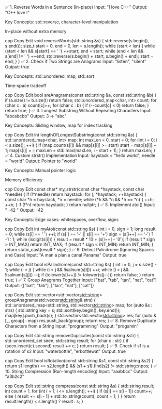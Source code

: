 ✅ 1. Reverse Words in a Sentence (In-place)
Input: "I love C++"
Output: "C++ love I"

Key Concepts:
std::reverse, character-level manipulation

In-place without extra memory

cpp
Copy
Edit
void reverseWords(std::string &s) {
    std::reverse(s.begin(), s.end());
    size_t start = 0, end = 0, len = s.length();
    while (start < len) {
        while (start < len && s[start] == ' ') ++start;
        end = start;
        while (end < len && s[end] != ' ') ++end;
        std::reverse(s.begin() + start, s.begin() + end);
        start = end;
    }
}
✅ 2. Check if Two Strings are Anagrams
Input: "listen", "silent"
Output: true

Key Concepts:
std::unordered_map, std::sort

Time-space tradeoff

cpp
Copy
Edit
bool areAnagrams(const std::string &a, const std::string &b) {
    if (a.size() != b.size()) return false;
    std::unordered_map<char, int> count;
    for (char c : a) count[c]++;
    for (char c : b) {
        if (--count[c] < 0) return false;
    }
    return true;
}
✅ 3. Longest Substring Without Repeating Characters
Input: "abcabcbb"
Output: 3 → "abc"

Key Concepts:
Sliding window, map for index tracking

cpp
Copy
Edit
int lengthOfLongestSubstring(const std::string &s) {
    std::unordered_map<char, int> map;
    int maxLen = 0, start = 0;
    for (int i = 0; i < s.size(); ++i) {
        if (map.count(s[i]) && map[s[i]] >= start)
            start = map[s[i]] + 1;
        map[s[i]] = i;
        maxLen = std::max(maxLen, i - start + 1);
    }
    return maxLen;
}
✅ 4. Custom strstr() Implementation
Input: haystack = "hello world", needle = "world"
Output: Pointer to "world"

Key Concepts:
Manual pointer logic

Memory efficiency

cpp
Copy
Edit
const char* my_strstr(const char *haystack, const char *needle) {
    if (!*needle) return haystack;
    for (; *haystack; ++haystack) {
        const char *h = haystack, *n = needle;
        while (*h && *n && *h == *n) { ++h; ++n; }
        if (!*n) return haystack;
    }
    return nullptr;
}
✅ 5. Implement atoi()
Input: " -42 "
Output: -42

Key Concepts:
Edge cases: whitespaces, overflow, signs

cpp
Copy
Edit
int myAtoi(const std::string &s) {
    int i = 0, sign = 1;
    long result = 0;
    while (s[i] == ' ') ++i;
    if (s[i] == '-' || s[i] == '+') sign = (s[i++] == '-') ? -1 : 1;
    while (isdigit(s[i])) {
        result = result * 10 + (s[i++] - '0');
        if (result * sign > INT_MAX) return INT_MAX;
        if (result * sign < INT_MIN) return INT_MIN;
    }
    return static_cast<int>(result * sign);
}
✅ 6. Detect Palindrome (Ignoring Spaces and Case)
Input: "A man a plan a canal Panama"
Output: true

cpp
Copy
Edit
bool isPalindrome(const std::string &s) {
    int i = 0, j = s.size() - 1;
    while (i < j) {
        while (i < j && !isalnum(s[i])) ++i;
        while (i < j && !isalnum(s[j])) --j;
        if (tolower(s[i++]) != tolower(s[j--])) return false;
    }
    return true;
}
✅ 7. Group Anagrams Together
Input: ["bat", "tab", "tan", "nat", "cat"]
Output: {["bat", "tab"], ["tan", "nat"], ["cat"]}

cpp
Copy
Edit
std::vector<std::vector<std::string>> groupAnagrams(std::vector<std::string>& strs) {
    std::unordered_map<std::string, std::vector<std::string>> map;
    for (auto &s : strs) {
        std::string key = s;
        std::sort(key.begin(), key.end());
        map[key].push_back(s);
    }
    std::vector<std::vector<std::string>> res;
    for (auto &[_, group] : map) res.push_back(group);
    return res;
}
✅ 8. Remove Duplicate Characters from a String
Input: "programming"
Output: "progamin"

cpp
Copy
Edit
std::string removeDuplicates(const std::string &str) {
    std::unordered_set<char> seen;
    std::string result;
    for (char c : str) {
        if (seen.insert(c).second)
            result += c;
    }
    return result;
}
✅ 9. Check if s1 is a rotation of s2
Input: "waterbottle", "erbottlewat"
Output: true

cpp
Copy
Edit
bool isRotation(const std::string &s1, const std::string &s2) {
    return s1.length() == s2.length() &&
           (s1 + s1).find(s2) != std::string::npos;
}
✅ 10. String Compression (Run-length encoding)
Input: "aaabbcc"
Output: "a3b2c2"

cpp
Copy
Edit
std::string compress(const std::string &s) {
    std::string result;
    int count = 1;
    for (int i = 1; i <= s.length(); ++i) {
        if (s[i] == s[i - 1]) count++;
        else {
            result += s[i - 1] + std::to_string(count);
            count = 1;
        }
    }
    return result.length() < s.length() ? result : s;
}